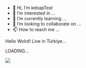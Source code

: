 - 👋 Hi, I’m kebapTest
- 👀 I’m interested in ...
- 🌱 I’m currently learning ...
- 💞️ I’m looking to collaborate on ...
- 📫 How to reach me ...

<!---
denemepay/denemepay is a ✨ special ✨ repository because its `README.md` (this file) appears on your GitHub profile.
You can click the Preview link to take a look at your changes.
--->
Hello Wolrd! Live in Türkiye...

LOADING...


<a href="https://github.com/KebapTest/KebapTest/blob/main/README.md">
  <img align="center" src="https://github-readme-stats.vercel.app/api?username=KebapTest&show_icons=true&theme=highcontrast" />

